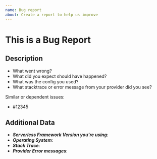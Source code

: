 ```yaml
---
name: Bug report
about: Create a report to help us improve
---
```


<!--
1. If you have a question and not a bug report please ask first at http://forum.serverless.com
2. Please check if an issue already exists. This bug may have already been documented
3. Check out and follow our Guidelines: https://github.com/serverless/serverless/blob/master/CONTRIBUTING.md
4. Fill out the whole template so we have a good overview on the issue
5. Do not remove any section of the template. If something is not applicable leave it empty but leave it in the Issue
6. Please follow the template, otherwise we'll have to ask you to update it
-->

# This is a Bug Report

## Description

* What went wrong?
* What did you expect should have happened?
* What was the config you used?
* What stacktrace or error message from your provider did you see?

Similar or dependent issues:
* #12345

## Additional Data

* ***Serverless Framework Version you're using***:
* ***Operating System***:
* ***Stack Trace***:
* ***Provider Error messages***:
